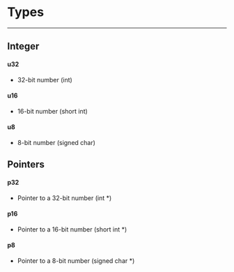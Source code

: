# Types

---

## Integer

#### u32
* 32-bit number (int)
#### u16
* 16-bit number (short int)
#### u8
* 8-bit number (signed char)

## Pointers

#### p32
* Pointer to a 32-bit number (int \*)
#### p16
* Pointer to a 16-bit number (short int \*)
#### p8
* Pointer to a 8-bit number (signed char \*)

